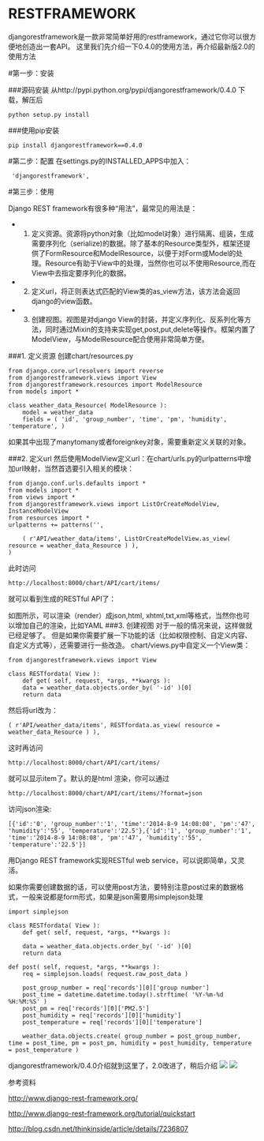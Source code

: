 # RESTFRAMEWORK
djangorestframework是一款非常简单好用的restframework，通过它你可以很方便地创造出一套API。
这里我们先介绍一下0.4.0的使用方法，再介绍最新版2.0的使用方法

#第一步：安装

###源码安装
从http://pypi.python.org/pypi/djangorestframework/0.4.0 下载，解压后

	python setup.py install
###使用pip安装

	pip install djangorestframework==0.4.0

#第二步：配置
在settings.py的INSTALLED_APPS中加入：

     'djangorestframework',

#第三步：使用

Django REST framework有很多种“用法”，最常见的用法是：

* 1. 定义资源。资源将python对象（比如model对象）进行隔离、组装，生成需要序列化（serialize)的数据。除了基本的Resource类型外，框架还提供了FormResource和ModelResource，以便于对Form或Model的处理。Resource有助于View中的处理，当然你也可以不使用Resource,而在View中去指定要序列化的数据。
* 2. 定义url，将正则表达式匹配的View类的as_view方法，该方法会返回django的view函数。
* 3. 创建视图。视图是对django View的封装，并定义序列化、反系列化等方法，同时通过Mixin的支持来实现get,post,put,delete等操作。框架内置了ModelView，与ModelResource配合使用非常简单方便。


###1. 定义资源
创建chart/resources.py


	from django.core.urlresolvers import reverse
	from djangorestframework.views import View
	from djangorestframework.resources import ModelResource
	from models import *

	class weather_data_Resource( ModelResource ):
	    model = weather_data
	    fields = ( 'id', 'group_number', 'time', 'pm', 'humidity', 'temperature', )

如果其中出现了manytomany或者foreignkey对象，需要重新定义关联的对象。

###2. 定义url
然后使用ModelView定义url：在chart/urls.py的urlpatterns中增加url映射，当然首选要引入相关的模块：



	from django.conf.urls.defaults import *
	from models import *
	from views import *
	from djangorestframework.views import ListOrCreateModelView, InstanceModelView
	from resources import *
	urlpatterns += patterns('',

	    ( r'API/weather_data/items', ListOrCreateModelView.as_view( resource = weather_data_Resource ) ),
	)
此时访问

	http://localhost:8000/chart/API/cart/items/
就可以看到生成的RESTful API了：


如图所示，可以渲染（render）成json,html, xhtml,txt,xml等格式，当然你也可以增加自己的渲染，比如YAML
###3. 创建视图
对于一般的情况来说，这样做就已经足够了。
但是如果你需要扩展一下功能的话（比如权限控制、自定义内容、自定义方式等），还需要进行一些改造。
chart/views.py中自定义一个View类：

	from djangorestframework.views import View

	class RESTfordata( View ):
	    def get( self, request, *args, **kwargs ):
        data = weather_data.objects.order_by( '-id' )[0]
        return data
然后将url改为：

	( r'API/weather_data/items', RESTfordata.as_view( resource = weather_data_Resource ) ),


这时再访问

	http://localhost:8000/chart/API/cart/items/

就可以显示item了。默认的是html 渲染，你可以通过

	http://localhost:8000/chart/API/cart/items/?format=json
访问json渲染:

	[{'id':'0', 'group_number':'1', 'time':'2014-8-9 14:08:08', 'pm':'47', 'humidity':'55', 'temperature':'22.5'},{'id':'1', 'group_number':'1', 'time':'2014-8-9 14:08:08', 'pm':'47', 'humidity':'55', 'temperature':'22.5'}]

用Django REST framework实现RESTful web service，可以说即简单，又灵活。

如果你需要创建数据的话，可以使用post方法，要特别注意post过来的数据格式，一般来说都是form形式，如果是json需要用simplejson处理


	import simplejson

	class RESTfordata( View ):
	    def get( self, request, *args, **kwargs ):

        data = weather_data.objects.order_by( '-id' )[0]
        return data

    def post( self, request, *args, **kwargs ):
        req = simplejson.loads( request.raw_post_data )

        post_group_number = req['records'][0]['group number']
        post_time = datetime.datetime.today().strftime( '%Y-%m-%d %H:%M:%S' )
        post_pm = req['records'][0]['PM2.5']
        post_humidity = req['records'][0]['humidity']
        post_temperature = req['records'][0]['temperature']

        weather_data.objects.create( group_number = post_group_number, time = post_time, pm = post_pm, humidity = post_humidity, temperature = post_temperature )


djangorestframework/0.4.0介绍就到这里了，2.0改进了，稍后介绍
<img src="http://peqiu.com/blog/public/images/posts/restframework/1.png" >
<img src="http://peqiu.com/blog/public/images/posts/restframework/2.png" >

参考资料


http://www.django-rest-framework.org/

http://www.django-rest-framework.org/tutorial/quickstart

http://blog.csdn.net/thinkinside/article/details/7236807
